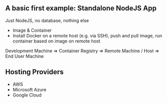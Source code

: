 ## A basic first example: Standalone NodeJS App

Just NodeJS, no database, nothing else

- Image & Container
- Install Docker on a remote host (e.g. via SSH), push and pull image, run container based on image on remote host

Development Machine => Container Registry => Remote Machine / Host => End User Machine

## Hosting Providers

- AWS
- Microsoft Azure
- Google Cloud
